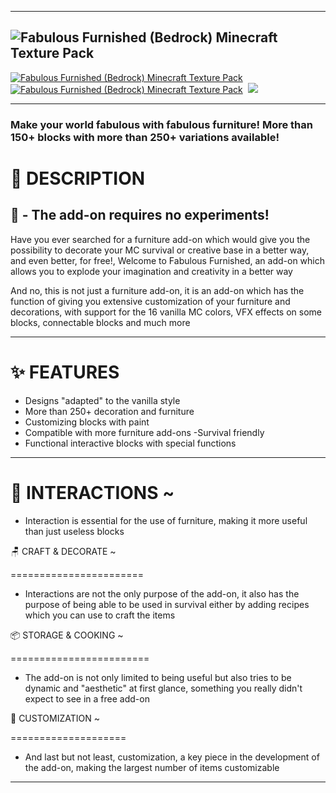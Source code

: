 * * * * *

![Fabulous Furnished (Bedrock) Minecraft Texture Pack](https://hirxs-workshop.net/wp-content/uploads/2025/04/ff_icon.png)
-------------------------------------------------------------------------------------------------------------------------

[![Fabulous Furnished (Bedrock) Minecraft Texture Pack](https://hirxs-workshop.net/wp-content/uploads/2025/04/ff_discord.png)](https://discord.gg/jCcWuTFxk3)   [![Fabulous Furnished (Bedrock) Minecraft Texture Pack](https://hirxs-workshop.net/wp-content/uploads/2025/04/ff_x.png)](https://www.curseforge.com/linkout?remoteUrl=https%253a%252f%252fx.com%252f%2540HyrxsMC)  [![](https://hirxs-workshop.net/wp-content/uploads/2025/04/ff_yt.png)](https://www.youtube.com/@HirxsMC)

* * * * *

### Make your world fabulous with fabulous furniture! More than 150+ blocks with more than 250+ variations available!

📕 DESCRIPTION
==============

## 📌 - The add-on requires no experiments!

Have you ever searched for a furniture add-on which would give you the possibility to decorate your MC survival or creative base in a better way, and even better, for free!, Welcome to Fabulous Furnished, an add-on which allows you to explode your imagination and creativity in a better way

And no, this is not just a furniture add-on, it is an add-on which has the function of giving you extensive customization of your furniture and decorations, with support for the 16 vanilla MC colors, VFX effects on some blocks, connectable blocks and much more

* * * * *

✨ FEATURES 
===========

-   Designs "adapted" to the vanilla style
-   More than 250+ decoration and furniture
-   Customizing blocks with paint
-   Compatible with more furniture add-ons -Survival friendly
-   Functional interactive blocks with special functions

* * * * *

🔧 INTERACTIONS ~
=================

-   Interaction is essential for the use of furniture, making it more useful than just useless blocks

🪑 CRAFT & DECORATE ~

=======================

-   Interactions are not the only purpose of the add-on, it also has the purpose of being able to be used in survival either by adding recipes which you can use to craft the items

📦 STORAGE & COOKING ~

========================

-   The add-on is not only limited to being useful but also tries to be dynamic and "aesthetic" at first glance, something you really didn't expect to see in a free add-on

🎨 CUSTOMIZATION ~

====================

-   And last but not least, customization, a key piece in the development of the add-on, making the largest number of items customizable

* * * * *
